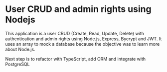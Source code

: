# User CRUD and admin rights using Nodejs

This application is a user CRUD (Create, Read, Update, Delete) with authentication and admin rights using Node.js, Express, Bycrypt and JWT. It uses an array to mock a database because the objective was to learn more about Node.js.

Next step is to refactor with TypeScript, add ORM and integrate with PostgreSQL
